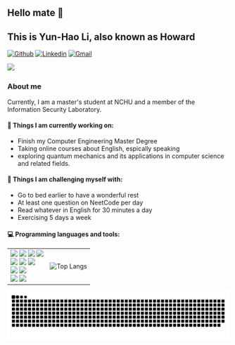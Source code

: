 ## Hello mate 👋 
## This is Yun-Hao Li, also known as Howard

[![Github](https://img.shields.io/badge/-Github-000?style=flat&logo=Github&logoColor=white)](https://github.com/yh2der)
[![Linkedin](https://img.shields.io/badge/-LinkedIn-blue?style=flat&logo=Linkedin&logoColor=white)](https://www.linkedin.com/in/yun-hao-lee-3706352b1/)
[![Gmail](https://img.shields.io/badge/-Gmail-c14438?style=flat&logo=Gmail&logoColor=white)](mailto:yh2der@gmail.com)

![](https://komarev.com/ghpvc/?username=yh2der&color=blueviolet&style=plastic&abbreviated=true)

### About me

Currently, I am a master's student at NCHU and a member of the Information Security Laboratory.

#### 🌱 Things I am currently working on: 
- Finish my Computer Engineering Master Degree  
- Taking online courses about English, espically speaking 
- exploring quantum mechanics and its applications in computer science and related fields.

#### :muscle: Things I am challenging myself with:
- Go to bed earlier to have a wonderful rest
- At least one question on NeetCode per day
- Read whatever in English for 30 minutes a day
- Exercising 5 days a week
   
#### :computer: Programming languages and tools:
<table>
  <tr>
    <td>
      <!-- Logos section -->
      <img src="https://img.shields.io/badge/C-00599C?style=for-the-badge&logo=c&logoColor=white"/>
      <img src="https://img.shields.io/badge/C%2B%2B-00599C?style=for-the-badge&logo=c%2B%2B&logoColor=white"/>
      <img src="https://img.shields.io/badge/Python-3776AB?style=for-the-badge&logo=python&logoColor=white"/>
      <img src="https://img.shields.io/badge/Java-ED8B00?style=for-the-badge&logo=openjdk&logoColor=white"/>
      <br>
      <img src="https://img.shields.io/badge/HTML-239120?style=for-the-badge&logo=html5&logoColor=white"/> 
      <img src="https://img.shields.io/badge/CSS-239120?&style=for-the-badge&logo=css3&logoColor=white"/>
      <img src="https://img.shields.io/badge/JavaScript-F7DF1E?style=for-the-badge&logo=javascript&logoColor=black"/>
      <br>
      <img src="https://img.shields.io/badge/Flask-000000?style=for-the-badge&logo=flask&logoColor=white"/>
      <img src="https://img.shields.io/badge/Microsoft_SQL_Server-CC2927?style=for-the-badge&logo=microsoft-sql-server&logoColor=white"/>
      <br>
      <img src="https://img.shields.io/badge/Markdown-000000?style=for-the-badge&logo=markdown&logoColor=white"/>
      <img src="https://img.shields.io/badge/GIT-E44C30?style=for-the-badge&logo=git&logoColor=white"/>
    </td>
    <td>
      <!-- GitHub stats image -->
      <img src="https://github-readme-stats.vercel.app/api/top-langs/?username=yh2der&layout=compact&theme=tokyonight" alt="Top Langs" />
    </td>
  </tr>
</table>

![](https://github.com/yh2der/yh2der/blob/output/github-contribution-grid-snake.svg)
